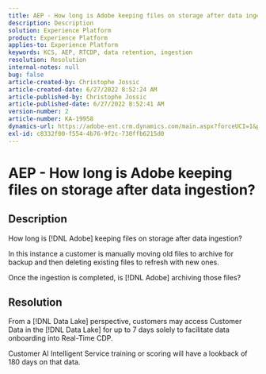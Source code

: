 ```yaml
---
title: AEP - How long is Adobe keeping files on storage after data ingestion?
description: Description
solution: Experience Platform
product: Experience Platform
applies-to: Experience Platform
keywords: KCS, AEP, RTCDP, data retention, ingestion
resolution: Resolution
internal-notes: null
bug: false
article-created-by: Christophe Jossic
article-created-date: 6/27/2022 8:52:24 AM
article-published-by: Christophe Jossic
article-published-date: 6/27/2022 8:52:41 AM
version-number: 2
article-number: KA-19958
dynamics-url: https://adobe-ent.crm.dynamics.com/main.aspx?forceUCI=1&pagetype=entityrecord&etn=knowledgearticle&id=f1792875-f6f5-ec11-bb3d-000d3a5b0082
exl-id: c8332f00-f554-4b76-9f2c-730ffb6215d0
---
```

# AEP - How long is Adobe keeping files on storage after data ingestion?

## Description


How long is [!DNL Adobe] keeping files on storage after data ingestion?

In this instance a customer is manually moving old files to archive for backup and then deleting existing files to refresh with new ones.

Once the ingestion is completed, is [!DNL Adobe] archiving those files?




## Resolution


From a [!DNL Data Lake] perspective, customers may access Customer Data in the [!DNL Data Lake] for up to 7 days solely to facilitate data onboarding into Real-Time CDP.

Customer AI Intelligent Service training or scoring will have a lookback of 180 days on that data.

